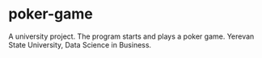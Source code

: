 # poker-game
A university project. The program starts and plays a poker game. Yerevan State University, Data Science in Business.
